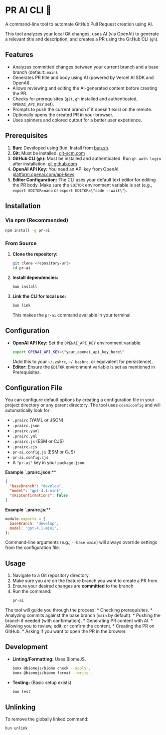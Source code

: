 # PR AI CLI 🤖

A command-line tool to automate GitHub Pull Request creation using AI.

This tool analyzes your local Git changes, uses AI (via OpenAI) to generate a relevant title and description, and creates a PR using the GitHub CLI (`gh`).

## Features

*   Analyzes committed changes between your current branch and a base branch (default: `main`).
*   Generates PR title and body using AI (powered by Vercel AI SDK and OpenAI).
*   Allows reviewing and editing the AI-generated content before creating the PR.
*   Checks for prerequisites (`git`, `gh` installed and authenticated, `OPENAI_API_KEY` set).
*   Prompts to push the current branch if it doesn't exist on the remote.
*   Optionally opens the created PR in your browser.
*   Uses spinners and colored output for a better user experience.

## Prerequisites

1.  **Bun:** Developed using Bun. Install from [bun.sh](https://bun.sh/).
2.  **Git:** Must be installed. [git-scm.com](https://git-scm.com/)
3.  **GitHub CLI (`gh`):** Must be installed and authenticated. Run `gh auth login` after installation. [cli.github.com](https://cli.github.com/)
4.  **OpenAI API Key:** You need an API key from OpenAI. [platform.openai.com/api-keys](https://platform.openai.com/api-keys)
5.  **Editor Configuration:** The CLI uses your default text editor for editing the PR body. Make sure the `EDITOR` environment variable is set (e.g., `export EDITOR=nano` or `export EDITOR=\"code --wait\"`).

## Installation

### Via npm (Recommended)

```bash
npm install -g pr-ai
```

### From Source

1.  **Clone the repository:**
    ```bash
    git clone <repository-url>
    cd pr-ai
    ```
2.  **Install dependencies:**
    ```bash
    bun install
    ```
3.  **Link the CLI for local use:**
    ```bash
    bun link
    ```
    This makes the `pr-ai` command available in your terminal.

## Configuration

*   **OpenAI API Key:** Set the `OPENAI_API_KEY` environment variable:
    ```bash
    export OPENAI_API_KEY=\"your_openai_api_key_here\"
    ```
    (Add this to your `~/.zshrc`, `~/.bashrc`, or equivalent for persistence).
*   **Editor:** Ensure the `EDITOR` environment variable is set as mentioned in Prerequisites.

## Configuration File

You can configure default options by creating a configuration file in your project directory or any parent directory. The tool uses `cosmiconfig` and will automatically look for:

*   `.prairc` (YAML or JSON)
*   `.prairc.json`
*   `.prairc.yaml`
*   `.prairc.yml`
*   `.prairc.js` (ESM or CJS)
*   `.prairc.cjs`
*   `pr-ai.config.js` (ESM or CJS)
*   `pr-ai.config.cjs`
*   A `"pr-ai"` key in your `package.json`.

**Example `.prairc.json**:**

```json
{
  "baseBranch": "develop",
  "model": "gpt-4.1-mini",
  "skipConfirmations": false
}
```

**Example `.prairc.js**:**

```javascript
module.exports = {
  baseBranch: 'develop',
  model: 'gpt-4.1-mini',
};
```

Command-line arguments (e.g., `--base main`) will always override settings from the configuration file.

## Usage

1.  Navigate to a Git repository directory.
2.  Make sure you are on the feature branch you want to create a PR from.
3.  Ensure your desired changes are **committed** to the branch.
4.  Run the command:
    ```bash
    pr-ai
    ```

 The tool will guide you through the process:
    *   Checking prerequisites.
    *   Analyzing commits against the base branch (`main` by default).
    *   Pushing the branch if needed (with confirmation).
    *   Generating PR content with AI.
    *   Allowing you to review, edit, or confirm the content.
    *   Creating the PR on GitHub.
    *   Asking if you want to open the PR in the browser.

## Development

*   **Linting/Formatting:** Uses BiomeJS.
    ```bash
    bunx @biomejs/biome check --apply .
    bunx @biomejs/biome format --write .
    ```
*   **Testing:** (Basic setup exists)
    ```bash
    bun test
    ```

## Unlinking

To remove the globally linked command:

```bash
bun unlink
```
